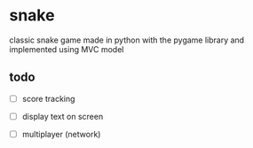 snake
=====

classic snake game made in python with the pygame library and implemented using MVC model

todo
----
- [ ] score tracking
- [ ] display text on screen
- [ ] multiplayer (network)

